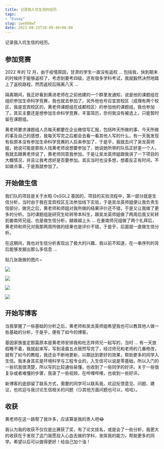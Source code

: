```yaml
---
title: 记录我入坑生信的经历
tags:
- "Essay"
slug: iwe898wf
date: 2023-08-25T20:09:48+08:00
---
```


记录我入坑生信的经历。

<!--more-->

## 参加竞赛

2022 年的 12 月，由于疫情原因，甘肃的学生一直没有返校 ... 包括我，快到期末的时候终于能够返校了，考虑到要考四级，还有很多学科考试，我就毅然决然地踏上了返校路程，然而返校后隔离八天 ...

隔离期间，我正好看到黄进老师在之前他建的一个群里发通知，说是他的课题组在组织参加生命科学竞赛，我也就去参加了，另外他也号召宜宾校区（成理有两个校区，我是宜宾校区的，黄老师课题组在成都校区）的参加他的课题组，我也参加了。其实主要还是想参加生命科学竞赛，丰富简历，奈何我没有被选上，只能暂时留在课题组。

黄老师要求课题组人员每天都要在企业微信写汇报，包括昨天所做的事、今天所做的事及自己的感想，我每天写完之后都会去看一看其他人写的什么，有一天我发现有些原本没有参加生命科学竞赛的人后来参加了，于是乎，我就去问了吴龙英师姐，她说可能是那些人找黄老师说想要参加了，她说她所带的队伍正好差一个人，我就去跟黄老师说了，黄老师同意我参加，于是让吴龙英师姐跟我讲了一下项目的大概情况，并且让我考虑好是否要参加。其实当时也没多想，想着反正有时间，不如做点事，于是我就参加了。

## 开始做生信

我们队的项目是关于水稻 OsSGL2 基因的，项目的实验流程中，第一部分就是生信分析，当时由于我在宜宾校区无法参加线下实验，于是吴龙英师姐便让我负责生信部分，做完之后，黄老师和师姐对我所做的结果评价还不错，于是又让我做了更多的分析。当时课题组是研究生轮转带本科生，跟吴龙英师姐做了两周后我又轮转到姜南师兄组，也是做生信分析，越做越上头 ... 在姜南师兄组做了两个礼拜后，黄老师和师兄对我那两周所做的结果也是评价不错，于是乎，后面就一直做生信分析。

在这期间，我也对生信分析表现出了极大的兴趣，我以前不知道，在一串序列的背后能够发掘出那么多信息 ...

贴几张我做的图片~

![](https://gcore.jsdelivr.net/gh/yuanj82/static/blog/20230825204439.png)

![](https://gcore.jsdelivr.net/gh/yuanj82/static/blog/20230825204530.png)

![](https://gcore.jsdelivr.net/gh/yuanj82/static/blog/20230825204555.png)

![](https://gcore.jsdelivr.net/gh/yuanj82/static/blog/20230825204628.png)

## 开始写博客

当我掌握了一些基础的分析之后，黄老师和吴龙英师姐希望我也可以教其他人做一些基础的分析，于是乎，便有了如今的博客。

基因家族鉴定那篇原本是黄老师安排我和杜志烨师兄一起写的，当时 ... 有一天放假睡不着，我就起来写，写到凌晨五点居然写完了，经过师兄和老师的几番修改，就有了如今的教程，我还会不断地更新，以期达到更好的效果，帮助更多的同学入生信。我本身其实是环境科学与工程专业的，入生信可以说是零基础，所以入门的一些坑我很清楚，所以写的比较通俗易懂，也收到了一些同学的好评。关于一些很复杂或者难懂的步骤，我录了一些视频，在哔哩哔哩，也收到一些好评。

新博客的底部留了联系方式，需要的同学可以联系我，欢迎反馈意见、问题、建议，也欢迎与我讨论生信相关的问题（😏其他方面问题也可以，哈哈）。

## 收获

黄老师在这一路帮了我许多，应该算是我的贵人吧😂

我认为我的收获不仅仅是比赛获了奖，有了论文挂名，或是会了一些分析，我更大的收获在于发现了这门我愿投入心血去做的学科，发挥我的能力，帮助更多的同学。希望以后可以做得更好！给自己加个油！